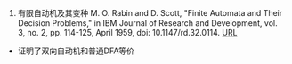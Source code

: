 1. 有限自动机及其变种
M. O. Rabin and D. Scott, "Finite Automata and Their Decision Problems," in IBM Journal of Research and Development, vol. 3, no. 2, pp. 114-125, April 1959, doi: 10.1147/rd.32.0114. 
[URL](https://ieeexplore.ieee.org/document/5392601)
- 证明了双向自动机和普通DFA等价